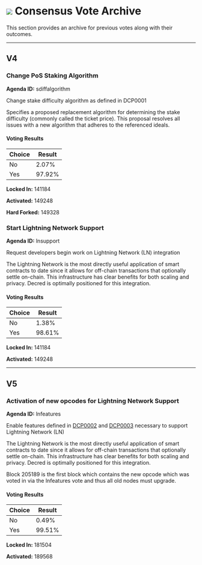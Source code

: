 # <img class="dcr-icon" src="/img/dcr-icons/TicketVoted.svg" /> Consensus Vote Archive


This section provides an archive for previous votes along with their outcomes.

---

## V4

### Change PoS Staking Algorithm

**Agenda ID:**  sdiffalgorithm

Change stake difficulty algorithm as defined in DCP0001

Specifies a proposed replacement algorithm for determining the stake difficulty (commonly called the ticket price). This proposal resolves all issues with a new algorithm that adheres to the referenced ideals.

#### Voting Results

| Choice | Result |
|--------|--------|
|No      |  2.07% |
|Yes     | 97.92% |

**Locked In:** 141184

**Activated:** 149248

**Hard Forked:** 149328


### Start Lightning Network Support

**Agenda ID:**  lnsupport

Request developers begin work on Lightning Network (LN) integration

The Lightning Network is the most directly useful application of smart contracts to date since it allows for off-chain transactions that optionally settle on-chain. This infrastructure has clear benefits for both scaling and privacy. Decred is optimally positioned for this integration.

#### Voting Results

| Choice | Result |
|--------|--------|
|No      |  1.38% |
|Yes     | 98.61% |

**Locked In:** 141184

**Activated:** 149248

---

## V5

### Activation of new opcodes for Lightning Network Support

**Agenda ID:** lnfeatures

Enable features defined in [DCP0002](https://github.com/decred/dcps/blob/master/dcp-0002/dcp-0002.mediawiki) and [DCP0003](https://github.com/decred/dcps/blob/master/dcp-0003/dcp-0003.mediawiki) necessary to support Lightning Network (LN)

The Lightning Network is the most directly useful application of smart contracts to date since it allows for off-chain transactions that optionally settle on-chain. This infrastructure has clear benefits for both scaling and privacy. Decred is optimally positioned for this integration.

Block 205189 is the first block which contains the new opcode which was voted in via the lnfeatures vote and thus all old nodes must upgrade.

#### Voting Results

| Choice | Result |
|--------|--------|
|No      |  0.49% |
|Yes     | 99.51% |

**Locked In:** 181504

**Activated:** 189568
